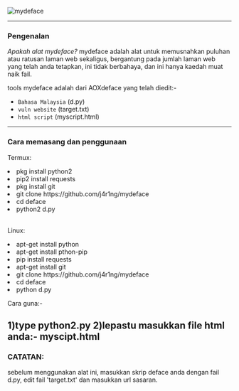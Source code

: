 ![mydeface](https://i.ibb.co/51GRdKY/IMG-20210915-122309.png)

------------------------------------------------------------------------

### Pengenalan
*Apakah alat mydeface?*
mydeface adalah alat untuk memusnahkan puluhan atau ratusan laman web sekaligus, 
bergantung pada jumlah laman web yang telah anda tetapkan, 
ini tidak berbahaya, dan ini hanya kaedah muat naik fail.

tools mydeface adalah dari AOXdeface yang telah diedit:-</p>

* `Bahasa Malaysia` (d.py)
* `vuln website` (target.txt)
* `html script` (myscript.html)

------------------------------------------------------------------------

### Cara memasang dan penggunaan

<p>Termux:</p>
<li>pkg install python2</li>
<li>pip2 install requests</li>
<li>pkg install git</li>
<li>git clone https://github.com/j4r1ng/mydeface</li>
<li>cd deface</li>
<li>python2 d.py</li>
<br>

<p>Linux:</p>
<li>apt-get install python</li>
<li>apt-get install pthon-pip</li>
<li>pip install requests</li>
<li>apt-get install git</li>
<li>git clone https://github.com/j4r1ng/mydeface</li>
<li>cd deface</li>
<li>python d.py</li>
<p>

Cara guna:- 

1)type python2.py
2)lepastu masukkan file html anda:- myscipt.html
------------------------------------------------------------------------

### CATATAN: 
sebelum menggunakan alat ini, masukkan skrip deface anda dengan fail d.py, 
edit fail 'target.txt' dan masukkan url sasaran.
